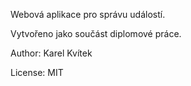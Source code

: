 Webová aplikace pro správu událostí.

Vytvořeno jako součást diplomové práce.

Author: Karel Kvítek

License: MIT
